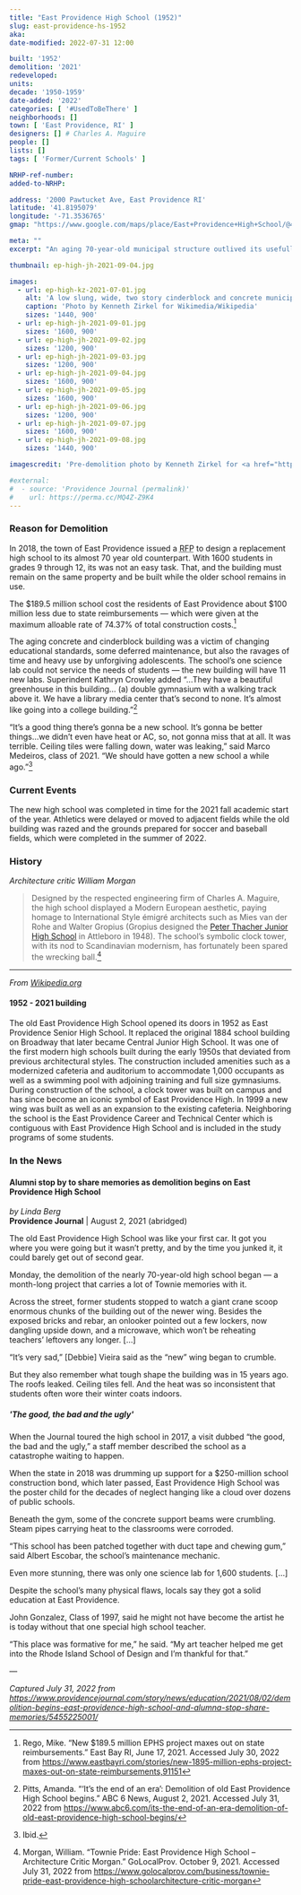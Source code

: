```yaml
---
title: "East Providence High School (1952)"
slug: east-providence-hs-1952
aka:
date-modified: 2022-07-31 12:00

built: '1952'
demolition: '2021'
redeveloped:
units:
decade: '1950-1959'
date-added: '2022'
categories: [ '#UsedToBeThere' ]
neighborhoods: []
town: [ 'East Providence, RI' ]
designers: [] # Charles A. Maguire
people: []
lists: []
tags: [ 'Former/Current Schools' ]

NRHP-ref-number:
added-to-NRHP:

address: '2000 Pawtucket Ave, East Providence RI'
latitude: '41.8195079'
longitude: '-71.3536765'
gmap: "https://www.google.com/maps/place/East+Providence+High+School/@41.8195079,-71.3536765,724m/data=!3m1!1e3!4m5!3m4!1s0x89e45af9a9dc8655:0x17a5f9c59560658f!8m2!3d41.8201763!4d-71.3557967"

meta: ""
excerpt: "An aging 70-year-old municipal structure outlived its usefullness and could not keep up with the educational needs of a new generation"

thumbnail: ep-high-jh-2021-09-04.jpg

images:
  - url: ep-high-kz-2021-07-01.jpg
    alt: 'A low slung, wide, two story cinderblock and concrete municipal building consisting of commercial-style plate glass awning style windows topped with a grid of glass block. The building consisted of two main wings meeting at an oblique angle in the center, where the main entrance to the auditorium resided.'
    caption: 'Photo by Kenneth Zirkel for Wikimedia/Wikipedia'
    sizes: '1440, 900'
  - url: ep-high-jh-2021-09-01.jpg
    sizes: '1600, 900'
  - url: ep-high-jh-2021-09-02.jpg
    sizes: '1200, 900'
  - url: ep-high-jh-2021-09-03.jpg
    sizes: '1200, 900'
  - url: ep-high-jh-2021-09-04.jpg
    sizes: '1600, 900'
  - url: ep-high-jh-2021-09-05.jpg
    sizes: '1600, 900'
  - url: ep-high-jh-2021-09-06.jpg
    sizes: '1200, 900'
  - url: ep-high-jh-2021-09-07.jpg
    sizes: '1600, 900'
  - url: ep-high-jh-2021-09-08.jpg
    sizes: '1440, 900'

imagescredit: 'Pre-demolition photo by Kenneth Zirkel for <a href="https://en.wikipedia.org/wiki/East_Providence_High_School#/media/File:East_Providence_High_School_(1952-2021_building)_wide_view.jpg">Wikimedia/Wikipedia</a>'

#external:
#  - source: 'Providence Journal (permalink)'
#    url: https://perma.cc/MQ4Z-Z9K4
---
```


### Reason for Demolition

In 2018, the town of East Providence issued a <abbr title="Request for Proposals">RFP</abbr> to design a replacement high school to its almost 70 year old counterpart. With 1600 students in grades 9 through 12, its was not an easy task. That, and the building must remain on the same property and be built while the older school remains in use.

The $189.5 million school cost the residents of East Providence about $100 million less due to state reimbursements — which were given at the maximum alloable rate of 74.37% of total construction costs.[^2]

[^2]: Rego, Mike. “New $189.5 million EPHS project maxes out on state reimbursements.” East Bay RI, June 17, 2021. Accessed July 30, 2022 from https://www.eastbayri.com/stories/new-1895-million-ephs-project-maxes-out-on-state-reimbursements,91151

The aging concrete and cinderblock building was a victim of changing educational standards, some deferred maintenance, but also the ravages of time and heavy use by unforgiving adolescents. The school’s one science lab could not service the needs of students — the new building will have 11 new labs. Superindent Kathryn Crowley added “…They have a beautiful greenhouse in this building… (a) double gymnasium with a walking track above it. We have a library media center that’s second to none. It’s almost like going into a college building.”[^3]

[^3]: Pitts, Amanda. “‘It’s the end of an era’: Demolition of old East Providence High School begins.” ABC 6 News, August 2, 2021. Accessed July 31, 2022 from https://www.abc6.com/its-the-end-of-an-era-demolition-of-old-east-providence-high-school-begins/

“It’s a good thing there’s gonna be a new school. It’s gonna be better things…we didn’t even have heat or AC, so, not gonna miss that at all. It was terrible. Ceiling tiles were falling down, water was leaking,” said Marco Medeiros, class of 2021. “We should have gotten a new school a while ago.”[^4]

[^4]: Ibid.


### Current Events

The new high school was completed in time for the 2021 fall academic start of the year. Athletics were delayed or moved to adjacent fields while the old building was razed and the grounds prepared for soccer and baseball fields, which were completed in the summer of 2022.


### History

_Architecture critic William Morgan_

> Designed by the respected engineering firm of Charles A. Maguire, the high school displayed a Modern European aesthetic, paying homage to International Style émigré architects such as Mies van der Rohe and Walter Gropius (Gropius designed the [Peter Thacher Junior High School](https://www.degruyter.com/document/doi/10.1515/9783035617436-060/html?lang=en) in Attleboro in 1948). The school’s symbolic clock tower, with its nod to Scandinavian modernism, has fortunately been spared the wrecking ball.[^1]

[^1]: Morgan, William. “Townie Pride: East Providence High School – Architecture Critic Morgan.” GoLocalProv. October 9, 2021. Accessed July 31, 2022 from https://www.golocalprov.com/business/townie-pride-east-providence-high-schoolarchitecture-critic-morgan

***

_From [Wikipedia.org](https://en.wikipedia.org/wiki/East_Providence_High_School#History)_

#### 1952 - 2021 building

The old East Providence High School opened its doors in 1952 as East Providence Senior High School. It replaced the original 1884 school building on Broadway that later became Central Junior High School. It was one of the first modern high schools built during the early 1950s that deviated from previous architectural styles. The construction included amenities such as a modernized cafeteria and auditorium to accommodate 1,000 occupants as well as a swimming pool with adjoining training and full size gymnasiums. During construction of the school, a clock tower was built on campus and has since become an iconic symbol of East Providence High. In 1999 a new wing was built as well as an expansion to the existing cafeteria. Neighboring the school is the East Providence Career and Technical Center which is contiguous with East Providence High School and is included in the study programs of some students.


### In the News

#### Alumni stop by to share memories as demolition begins on East Providence High School

_by Linda Berg_  
**Providence Journal** | August 2, 2021 (abridged)

The old East Providence High School was like your first car. It got you where you were going but it wasn’t pretty, and by the time you junked it, it could barely get out of second gear.

Monday, the demolition of the nearly 70-year-old high school began — a month-long project that carries a lot of Townie memories with it.

Across the street, former students stopped to watch a giant crane scoop enormous chunks of the building out of the newer wing. Besides the exposed bricks and rebar, an onlooker pointed out a few lockers, now dangling upside down, and a microwave, which won’t be reheating teachers’ leftovers any longer. […]

“It’s very sad,” [Debbie] Vieira said as the “new” wing began to crumble.

But they also remember what tough shape the building was in 15 years ago. The roofs leaked. Ceiling tiles fell. And the heat was so inconsistent that students often wore their winter coats indoors.

##### 'The good, the bad and the ugly'

When the Journal toured the high school in 2017, a visit dubbed “the good, the bad and the ugly,” a staff member described the school as a catastrophe waiting to happen.

When the state in 2018 was drumming up support for a $250-million school construction bond, which later passed, East Providence High School was the poster child for the decades of neglect hanging like a cloud over dozens of public schools.

Beneath the gym, some of the concrete support beams were crumbling. Steam pipes carrying heat to the classrooms were corroded.

“This school has been patched together with duct tape and chewing gum,” said Albert Escobar, the school’s maintenance mechanic.

Even more stunning, there was only one science lab for 1,600 students. […]

Despite the school’s many physical flaws, locals say they got a solid education at East Providence.

John Gonzalez, Class of 1997, said he might not have become the artist he is today without that one special high school teacher.

“This place was formative for me,” he said. “My art teacher helped me get into the Rhode Island School of Design and I’m thankful for that.”

—

_Captured July 31, 2022 from https://www.providencejournal.com/story/news/education/2021/08/02/demolition-begins-east-providence-high-school-and-alumna-stop-share-memories/5455225001/_

